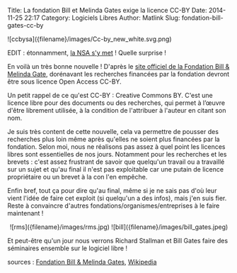 Title: La fondation Bill et Melinda Gates exige la licence CC-BY
Date: 2014-11-25 22:17
Category: Logiciels Libres
Author: Matlink
Slug: fondation-bill-gates-cc-by

<span class="float-left">
	![ccbysa]({filename}/images/Cc-by_new_white.svg.png)
</span>

EDIT : étonnamment, [la NSA s'y
met](https://www.nsa.gov/public_info/press_room/2014/nifi_announcement.shtml)
! Quelle surprise !

En voilà un très bonne nouvelle ! D'après le [site officiel de la
Fondation Bill & Melinda
Gate](http://www.gatesfoundation.org/how-we-work/general-information/open-access-policy),
dorénavant les recherches financées par la fondation devront être sous
licence Open Access CC-BY.


Un petit rappel de ce qu'est CC-BY : Creative Commons BY. C'est une
licence libre pour des documents ou des recherches, qui permet à l’œuvre
d'être librement utilisée, à la condition de l'attribuer à l'auteur en
citant son nom.

Je suis très content de cette nouvelle, cela va permettre de pousser des
recherches plus loin même après qu'elles ne soient plus financées par la
fondation. Selon moi, nous ne réalisons pas assez à quel point les
licences libres sont essentielles de nos jours. Notamment pour les
recherches et les brevets : c'est assez frustrant de savoir que
quelqu'un travail ou a travaillé sur un sujet et qu'au final il n'est
pas exploitable car une putain de licence propriétaire ou un brevet à la
con l'en empêche.

Enfin bref, tout ça pour dire qu'au final, même si je ne sais pas d'où
leur vient l'idée de faire cet exploit (si quelqu'un a des infos), mais
j'en suis fier. Reste à convaincre d'autres
fondations/organismes/entreprises à le faire maintenant !

<center>![rms]({filename}/images/rms.jpg) ![bill]({filename}/images/bill_gates.jpeg)</center>

Et peut-être qu'un jour nous verrons
Richard Stallman et Bill Gates faire des séminaires ensemble sur le
logiciel libre !

sources : [Fondation Bill & Melinda
Gates](http://www.gatesfoundation.org/how-we-work/general-information/open-access-policy),
[Wikipedia](https://fr.wikipedia.org/wiki/Licence_Creative_Commons)